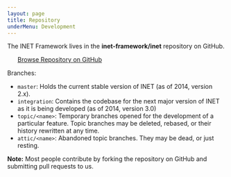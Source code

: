 ```yaml
---
layout: page
title: Repository
underMenu: Development
---
```


The INET Framework lives in the **inet-framework/inet** repository on GitHub.

<ul>
<a class="btn btn-primary" href="http://www.github.com/inet-framework/inet" target="_blank">Browse Repository on GitHub</a>
</ul>

Branches:

*   `master`: Holds the current stable version of INET (as of 2014, version 2.x).
*   `integration`: Contains the codebase for the next major version of INET as it is being developed (as of 2014, version 3.0)
*   `topic/<name>`: Temporary branches opened for the development of a particular feature. Topic branches may be deleted, rebased, or their history rewritten at any time.
*   `attic/<name>`: Abandoned topic branches. They may be dead, or just resting.

**Note:** Most people contribute by forking the repository on GitHub and submitting pull requests to us.


